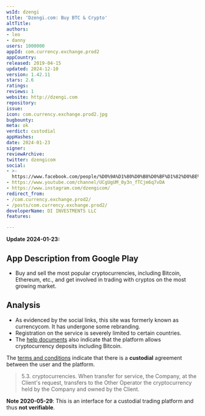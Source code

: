 ```yaml
---
wsId: dzengi
title: 'Dzengi.com: Buy BTC & Crypto'
altTitle: 
authors:
- leo
- danny
users: 1000000
appId: com.currency.exchange.prod2
appCountry: 
released: 2019-04-15
updated: 2024-12-10
version: 1.42.11
stars: 2.6
ratings: 
reviews: 1
website: http://dzengi.com
repository: 
issue: 
icon: com.currency.exchange.prod2.jpg
bugbounty: 
meta: ok
verdict: custodial
appHashes: 
date: 2024-01-23
signer: 
reviewArchive: 
twitter: dzengicom
social:
- >-
  https://www.facebook.com/people/%D0%9A%D1%80%D0%B8%D0%BF%D1%82%D0%BE%D0%B1%D0%B8%D1%80%D0%B6%D0%B0-Dzengicom/100076159896281/
- https://www.youtube.com/channel/UCgUgUM_0y3n_fTCjm6q7vDA
- https://www.instagram.com/dzengicom/
redirect_from:
- /com.currency.exchange.prod2/
- /posts/com.currency.exchange.prod2/
developerName: DI INVESTMENTS LLC
features: 

---
```


**Update 2024-01-23:**

## App Description from Google Play

- Buy and sell the most popular cryptocurrencies, including Bitcoin, Ethereum, etc., and get involved in trading with cryptos on the most growing market.

## Analysis 

- As evidenced by the social links, this site was formerly known as currencycom. It has undergone some rebranding.
- Registration on the service is severely limited to certain countries.
- The [help documents](https://help.dzengi.com/hc/en-us/articles/7634100077201-What-if-my-deposit-is-not-reflected-in-the-account) also indicate that the platform allows cryptocurrency deposits including Bitcoin. 

The [terms and conditions](https://prod-img.dzengi.com/docs/dzengicom_terms_and_conditions_en.pdf) indicate that there is a **custodial** agreement between the user and the platform. 

> 5.3. cryptocurrencies. When transfer for service, the Company, at the Client's request, transfers to the Other Operator the cryptocurrency held by the Company and owned by the Client.

**Note 2020-05-29**: This is an interface for a custodial trading platform and thus **not verifiable**.
